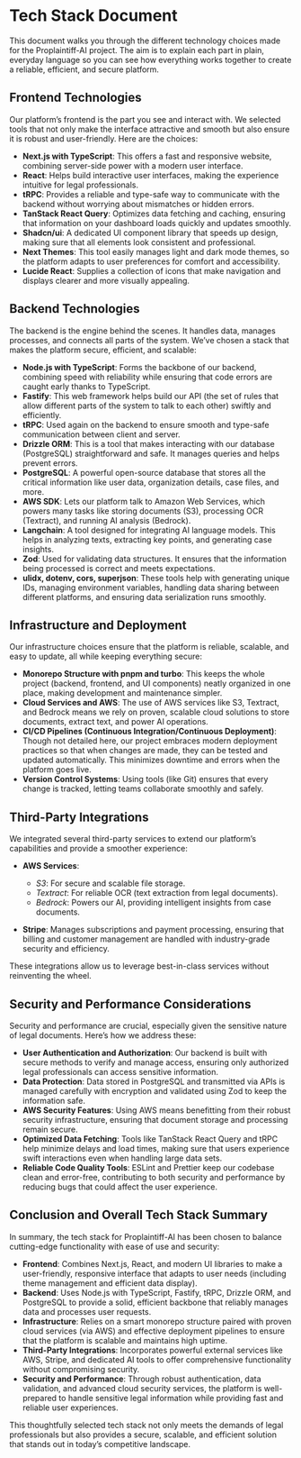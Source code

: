 # Tech Stack Document

This document walks you through the different technology choices made for the Proplaintiff-AI project. The aim is to explain each part in plain, everyday language so you can see how everything works together to create a reliable, efficient, and secure platform.

## Frontend Technologies

Our platform’s frontend is the part you see and interact with. We selected tools that not only make the interface attractive and smooth but also ensure it is robust and user-friendly. Here are the choices:

*   **Next.js with TypeScript**: This offers a fast and responsive website, combining server-side power with a modern user interface.
*   **React**: Helps build interactive user interfaces, making the experience intuitive for legal professionals.
*   **tRPC**: Provides a reliable and type-safe way to communicate with the backend without worrying about mismatches or hidden errors.
*   **TanStack React Query**: Optimizes data fetching and caching, ensuring that information on your dashboard loads quickly and updates smoothly.
*   **Shadcn/ui**: A dedicated UI component library that speeds up design, making sure that all elements look consistent and professional.
*   **Next Themes**: This tool easily manages light and dark mode themes, so the platform adapts to user preferences for comfort and accessibility.
*   **Lucide React**: Supplies a collection of icons that make navigation and displays clearer and more visually appealing.

## Backend Technologies

The backend is the engine behind the scenes. It handles data, manages processes, and connects all parts of the system. We’ve chosen a stack that makes the platform secure, efficient, and scalable:

*   **Node.js with TypeScript**: Forms the backbone of our backend, combining speed with reliability while ensuring that code errors are caught early thanks to TypeScript.
*   **Fastify**: This web framework helps build our API (the set of rules that allow different parts of the system to talk to each other) swiftly and efficiently.
*   **tRPC**: Used again on the backend to ensure smooth and type-safe communication between client and server.
*   **Drizzle ORM**: This is a tool that makes interacting with our database (PostgreSQL) straightforward and safe. It manages queries and helps prevent errors.
*   **PostgreSQL**: A powerful open-source database that stores all the critical information like user data, organization details, case files, and more.
*   **AWS SDK**: Lets our platform talk to Amazon Web Services, which powers many tasks like storing documents (S3), processing OCR (Textract), and running AI analysis (Bedrock).
*   **Langchain**: A tool designed for integrating AI language models. This helps in analyzing texts, extracting key points, and generating case insights.
*   **Zod**: Used for validating data structures. It ensures that the information being processed is correct and meets expectations.
*   **ulidx, dotenv, cors, superjson**: These tools help with generating unique IDs, managing environment variables, handling data sharing between different platforms, and ensuring data serialization runs smoothly.

## Infrastructure and Deployment

Our infrastructure choices ensure that the platform is reliable, scalable, and easy to update, all while keeping everything secure:

*   **Monorepo Structure with pnpm and turbo**: This keeps the whole project (backend, frontend, and UI components) neatly organized in one place, making development and maintenance simpler.
*   **Cloud Services and AWS**: The use of AWS services like S3, Textract, and Bedrock means we rely on proven, scalable cloud solutions to store documents, extract text, and power AI operations.
*   **CI/CD Pipelines (Continuous Integration/Continuous Deployment)**: Though not detailed here, our project embraces modern deployment practices so that when changes are made, they can be tested and updated automatically. This minimizes downtime and errors when the platform goes live.
*   **Version Control Systems**: Using tools (like Git) ensures that every change is tracked, letting teams collaborate smoothly and safely.

## Third-Party Integrations

We integrated several third-party services to extend our platform’s capabilities and provide a smoother experience:

*   **AWS Services**:

    *   *S3*: For secure and scalable file storage.
    *   *Textract*: For reliable OCR (text extraction from legal documents).
    *   *Bedrock*: Powers our AI, providing intelligent insights from case documents.

*   **Stripe**: Manages subscriptions and payment processing, ensuring that billing and customer management are handled with industry-grade security and efficiency.

These integrations allow us to leverage best-in-class services without reinventing the wheel.

## Security and Performance Considerations

Security and performance are crucial, especially given the sensitive nature of legal documents. Here’s how we address these:

*   **User Authentication and Authorization**: Our backend is built with secure methods to verify and manage access, ensuring only authorized legal professionals can access sensitive information.
*   **Data Protection**: Data stored in PostgreSQL and transmitted via APIs is managed carefully with encryption and validated using Zod to keep the information safe.
*   **AWS Security Features**: Using AWS means benefitting from their robust security infrastructure, ensuring that document storage and processing remain secure.
*   **Optimized Data Fetching**: Tools like TanStack React Query and tRPC help minimize delays and load times, making sure that users experience swift interactions even when handling large data sets.
*   **Reliable Code Quality Tools**: ESLint and Prettier keep our codebase clean and error-free, contributing to both security and performance by reducing bugs that could affect the user experience.

## Conclusion and Overall Tech Stack Summary

In summary, the tech stack for Proplaintiff-AI has been chosen to balance cutting-edge functionality with ease of use and security:

*   **Frontend**: Combines Next.js, React, and modern UI libraries to make a user-friendly, responsive interface that adapts to user needs (including theme management and efficient data display).
*   **Backend**: Uses Node.js with TypeScript, Fastify, tRPC, Drizzle ORM, and PostgreSQL to provide a solid, efficient backbone that reliably manages data and processes user requests.
*   **Infrastructure**: Relies on a smart monorepo structure paired with proven cloud services (via AWS) and effective deployment pipelines to ensure that the platform is scalable and maintains high uptime.
*   **Third-Party Integrations**: Incorporates powerful external services like AWS, Stripe, and dedicated AI tools to offer comprehensive functionality without compromising security.
*   **Security and Performance**: Through robust authentication, data validation, and advanced cloud security services, the platform is well-prepared to handle sensitive legal information while providing fast and reliable user experiences.

This thoughtfully selected tech stack not only meets the demands of legal professionals but also provides a secure, scalable, and efficient solution that stands out in today’s competitive landscape.
